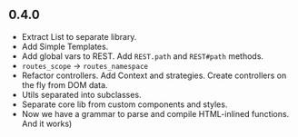 ## 0.4.0
* Extract List to separate library.
* Add Simple Templates.
* Add global vars to REST. Add `REST.path` and `REST#path` methods.
* `routes_scope` -> `routes_namespace`
* Refactor controllers. Add Context and strategies. Create controllers on the fly from DOM data.
* Utils separated into subclasses.
* Separate core lib from custom components and styles.
* Now we have a grammar to parse and compile HTML-inlined functions. And it works)